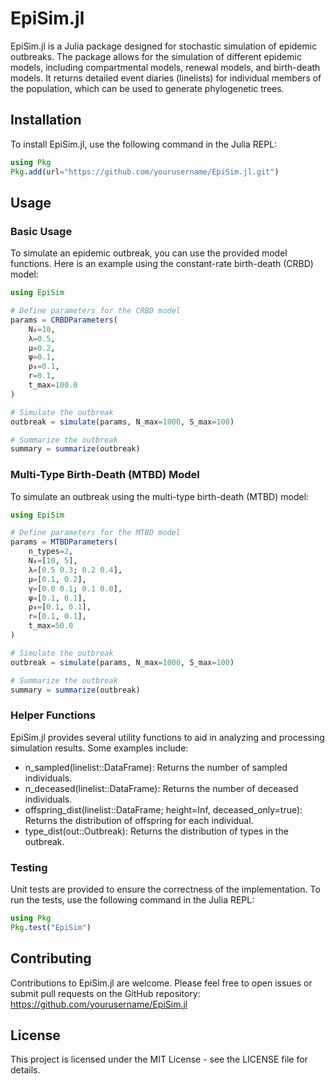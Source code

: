 # EpiSim.jl

EpiSim.jl is a Julia package designed for stochastic simulation of epidemic outbreaks. The package allows for the simulation of different epidemic models, including compartmental models, renewal models, and birth-death models. It returns detailed event diaries (linelists) for individual members of the population, which can be used to generate phylogenetic trees.

## Installation

To install EpiSim.jl, use the following command in the Julia REPL:
```julia
using Pkg
Pkg.add(url="https://github.com/yourusername/EpiSim.jl.git")
```
## Usage

### Basic Usage

To simulate an epidemic outbreak, you can use the provided model functions. Here is an example using the constant-rate birth-death (CRBD) model:
```julia
using EpiSim

# Define parameters for the CRBD model
params = CRBDParameters(
    N₀=10,
    λ=0.5,
    μ=0.2,
    ψ=0.1,
    ρ₀=0.1,
    r=0.1,
    t_max=100.0
)

# Simulate the outbreak
outbreak = simulate(params, N_max=1000, S_max=100)

# Summarize the outbreak
summary = summarize(outbreak)
```
### Multi-Type Birth-Death (MTBD) Model

To simulate an outbreak using the multi-type birth-death (MTBD) model:
```julia
using EpiSim

# Define parameters for the MTBD model
params = MTBDParameters(
    n_types=2,
    N₀=[10, 5],
    λ=[0.5 0.3; 0.2 0.4],
    μ=[0.1, 0.2],
    γ=[0.0 0.1; 0.1 0.0],
    ψ=[0.1, 0.1],
    ρ₀=[0.1, 0.1],
    r=[0.1, 0.1],
    t_max=50.0
)

# Simulate the outbreak
outbreak = simulate(params, N_max=1000, S_max=100)

# Summarize the outbreak
summary = summarize(outbreak)
```
### Helper Functions

EpiSim.jl provides several utility functions to aid in analyzing and processing simulation results. Some examples include:

- n_sampled(linelist::DataFrame): Returns the number of sampled individuals.
- n_deceased(linelist::DataFrame): Returns the number of deceased individuals.
- offspring_dist(linelist::DataFrame; height=Inf, deceased_only=true): Returns the distribution of offspring for each individual.
- type_dist(out::Outbreak): Returns the distribution of types in the outbreak.

### Testing

Unit tests are provided to ensure the correctness of the implementation. To run the tests, use the following command in the Julia REPL:
```julia
using Pkg
Pkg.test("EpiSim")
```
## Contributing

Contributions to EpiSim.jl are welcome. Please feel free to open issues or submit pull requests on the GitHub repository: https://github.com/yourusername/EpiSim.jl

## License

This project is licensed under the MIT License - see the LICENSE file for details.


